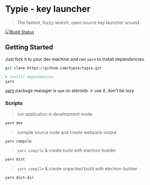 # Typie - key launcher
> The fastest, fuzzy search, open source key launcher around

[![Build Status](https://travis-ci.org/typie/typie.svg?branch=master)](https://travis-ci.org/typie/typie)

## Getting Started
Just fork it to your dev machine and run `yarn` to install dependencies.

```bash
git clone https://github.com/typie/typie.git

# install dependencies
yarn
```

 [yarn](https://yarnpkg.com/) package manager is `npm` on steroids -> use it, don't be lazy.

### Scripts

> run application in development mode
```bash
yarn dev
```

> compile source code and create webpack output
```bash
yarn compile
```

> `yarn compile` & create build with electron-builder
```bash
yarn dist
```

> `yarn compile` & create unpacked build with electron-builder
```bash
yarn dist:dir
```

